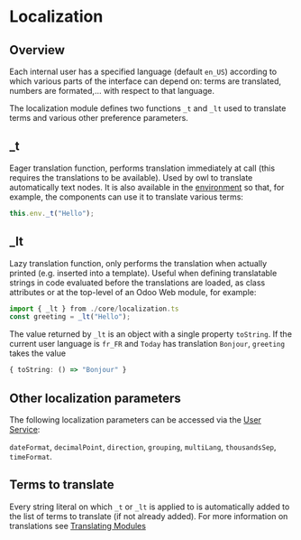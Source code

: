 # Localization

## Overview

Each internal user has a specified language (default `en_US`) according to which various parts
of the interface can depend on: terms are translated, numbers are formated,... with respect to
that language.

The localization module defines two functions `_t` and `_lt` used to translate terms
and various other preference parameters.

## \_t

Eager translation function, performs translation immediately at call (this requires the translations
to be available). Used by owl to translate automatically text nodes.
It is also available in the [environment](environment.md) so that,
for example, the components can use it to translate various terms:

```ts
this.env._t("Hello");
```

## \_lt

Lazy translation function, only performs the translation when actually
printed (e.g. inserted into a template).
Useful when defining translatable strings in code evaluated before the
translations are loaded, as class attributes or at the top-level of
an Odoo Web module, for example:

```ts
import { _lt } from ./core/localization.ts
const greeting = _lt("Hello");
```

The value returned by `_lt` is an object with a single property `toString`.
If the current user language is `fr_FR` and `Today` has translation `Bonjour`,
`greeting` takes the value
```ts
{ toString: () => "Bonjour" }
```

## Other localization parameters

The following localization parameters can be accessed via the [User Service](services/user.md):

`dateFormat`, `decimalPoint`, `direction`, `grouping`, `multiLang`, `thousandsSep`, `timeFormat`.

## Terms to translate

Every string literal on which `_t` or `_lt` is applied to is automatically added to the list of
terms to translate (if not already added).
For more information on translations see [Translating Modules](../../../doc/reference/translations.rst)
